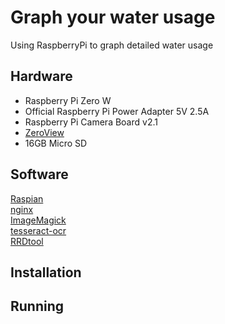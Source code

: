 # Graph your water usage

Using RaspberryPi to graph detailed water usage

## Hardware

* Raspberry Pi Zero W  
* Official Raspberry Pi Power Adapter 5V 2.5A  
* Raspberry Pi Camera Board v2.1  
* [ZeroView](https://thepihut.com/products/zeroview)  
* 16GB Micro SD  

## Software

[Raspian](https://www.raspbian.org/)  
[nginx](https://nginx.org/en/)  
[ImageMagick](https://www.imagemagick.org/)  
[tesseract-ocr](https://github.com/tesseract-ocr/)  
[RRDtool](https://oss.oetiker.ch/rrdtool/)  

## Installation

## Running

